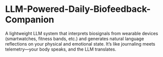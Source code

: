 # LLM-Powered-Daily-Biofeedback-Companion
A lightweight LLM system that interprets biosignals from wearable devices (smartwatches, fitness bands, etc.) and generates natural language reflections on your physical and emotional state. It’s like journaling meets telemetry—your body speaks, and the LLM translates.

